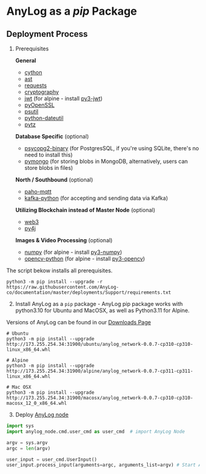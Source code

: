 # AnyLog as a _pip_ Package 

## Deployment Process 
1. Prerequisites
 
   **General**
   * [cython](https://pypi.org/project/Cython/)
   * [ast](https://docs.python.org/3/library/ast.html)
   * [requests](https://pypi.org/project/requests/)
   * [cryptography](https://pypi.org/project/cryptography/)
   * [jwt](https://pypi.org/project/jwt/) (for alpine - install [py3-jwt](https://pyjwt.readthedocs.io/en/stable/))
   * [pyOpenSSL](https://pypi.org/project/pyOpenSSL/)
   * [psutil](https://pypi.org/project/psutil/)
   * [python-dateutil](https://pypi.org/project/python-dateutil/)
   * [pytz](https://pypi.org/project/pytz/)
   
   **Database Specific** (optional)
   * [psycopg2-binary](https://www.psycopg.org/docs/) (for PostgresSQL, if you're using SQLite, there's no need to install this)
   * [pymongo](https://pymongo.readthedocs.io/en/stable/) (for storing blobs in MongoDB, alternatively, users can store blobs in files)
   
   **North / Southbound** (optional)
   * [paho-mqtt](https://pypi.org/project/paho-mqtt/)
   * [kafka-python](https://pypi.org/project/kafka-python/) (for accepting and sending data via Kafka)
   
   **Utilizing Blockchain instead of Master Node** (optional)
   * [web3](https://pypi.org/project/web3/)
   * [py4j](https://pypi.org/project/py4j/)

    **Images & Video Processing** (optional)
    * [numpy](https://pypi.org/project/numpy/) (for alpine - install [py3-numpy](https://pkgs.alpinelinux.org/package/edge/community/armv7/py3-numpy))
    * [opencv-python](https://pypi.org/project/opencv-python/) (for alpine - install [py3-opencv](https://pkgs.alpinelinux.org/package/edge/community/armv7/py3-opencv))

The script bekow installs all prerequisites.
```shell
python3 -m pip install --upgrade -r https://raw.githubusercontent.com/AnyLog-co/documentation/master/deployments/Support/requirements.txt
```

2. Install AnyLog as a `pip` package - AnyLog pip package works with python3.10 for Ubuntu and MacOSX, as well as Python3.11 for Alpine.

Versions of AnyLog can be found in our [Downloads Page](http://173.255.254.34:31900/)

```shell
# Ubuntu
python3 -m pip install --upgrade http://173.255.254.34:31900/ubuntu/anylog_network-0.0.7-cp310-cp310-linux_x86_64.whl 

# Alpine
python3 -m pip install --upgrade http://173.255.254.34:31900/alpine/anylog_network-0.0.7-cp311-cp311-linux_x86_64.whl 

# Mac OSX  
python3 -m pip install --upgrade http://173.255.254.34:31900/macosx/anylog_network-0.0.7-cp310-cp310-macosx_12_0_x86_64.whl
```

3. Deploy [AnyLog node](https://raw.githubusercontent.com/AnyLog-co/deployment-scripts/main/scripts/anylog.py) 
```python
import sys
import anylog_node.cmd.user_cmd as user_cmd  # import AnyLog Node 

argv = sys.argv
argc = len(argv)

user_input = user_cmd.UserInput()
user_input.process_input(arguments=argc, arguments_list=argv) # Start AnyLog with CLI
```